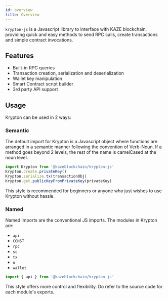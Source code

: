 ```yaml
---
id: overview
title: Overview
---
```


``krypton-js`` is a Javascript library to interface with KAZE blockchain, providing quick and easy methods to send RPC calls, create transactions and simple contract invocations.

## Features

- Built-in RPC queries
- Transaction creation, serialization and deserialization
- Wallet key manipulation
- Smart Contract script builder
- 3rd party API support

## Usage

Krypton can be used in 2 ways:

### Semantic

The default import for Krypton is a Javascript object where functions are arranged in a semantic manner following the convention of Verb-Noun. If a method goes beyond 2 levels, the rest of the name is camelCased at the noun level.

```js
import Krypton from '@kazeblockchain/krypton-js'
Krypton.create.privateKey()
Krypton.serialize.tx(transactionObj)
Krypton.get.publicKeyFromPrivateKey(privateKey)
```

This style is recommended for beginners or anyone who just wishes to use Krypton without hassle.

### Named

Named imports are the conventional JS imports. The modules in Krypton are:

- `api`
- `CONST`
- `rpc`
- `sc`
- `tx`
- `u`
- `wallet`

```js
import { api } from '@kazeblockchain/krypton-js'
```

This style offers more control and flexibility. Do refer to the source code for each module's exports.
